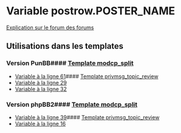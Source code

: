 # Variable postrow.POSTER_NAME
[Explication sur le forum des forums](http://forum.forumactif.com/t294113-listing-des-variables#postrow.POSTER_NAME)
## Utilisations dans les templates
### Version PunBB#### [Template modcp_split](punbb/modcp_split.md)
* [Variable à la ligne 61](../punbb/modcp_split.tpl#L61)#### [Template privmsg_topic_review](punbb/privmsg_topic_review.md)
* [Variable à la ligne 29](../punbb/privmsg_topic_review.tpl#L29)
* [Variable à la ligne 32](../punbb/privmsg_topic_review.tpl#L32)
### Version phpBB2#### [Template modcp_split](subsilver/modcp_split.md)
* [Variable à la ligne 39](../subsilver/modcp_split.tpl#L39)#### [Template privmsg_topic_review](subsilver/privmsg_topic_review.md)
* [Variable à la ligne 16](../subsilver/privmsg_topic_review.tpl#L16)